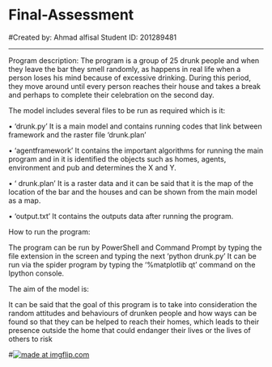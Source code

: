 # Final-Assessment



#Created by: Ahmad alfisal Student ID: 201289481
________________________________________
Program description:
The program is a group of 25 drunk people and when they leave the bar they smell randomly, as happens in real life when a person loses his mind because of excessive drinking. During this period, they move around until every person reaches their house and takes a break and perhaps to complete their celebration on the second day.

 The model includes several files to be run as required which is it:
 
•	‘drunk.py’ It is a main model and contains running codes that link between framework and the raster file ‘drunk.plan’

•	‘agentframework’ It contains the important algorithms for running the main program and in it  is identified  the objects such as homes, agents, environment and pub and determines the X and Y.

•	‘ drunk.plan’ It is a raster data and it can be said that it is the map of the location of the bar and the houses and can be shown from the main model as a map.

•	‘output.txt’ It contains the outputs data after running the program.

How to run the program:

The program can be run by PowerShell and Command Prompt by typing the file extension in the screen and typing the next ‘python drunk.py’ It can be run via the spider program by typing the ‘%matplotlib qt’ command on the Ipython console.  

The aim of the model is:

It can be said that the goal of this program is to take into consideration the random attitudes and behaviours of drunken people and how ways can be found so that they can be helped to reach their homes, which leads to their presence outside the home that could endanger their lives or the lives of others to risk



#<a href="https://imgflip.com/gif/3mtsrl"><img src="https://i.imgflip.com/3mtsrl.gif" title="made at imgflip.com"/></a>
